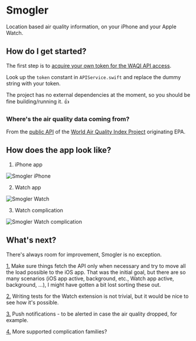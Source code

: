 # Smogler #

Location based air quality information, on your iPhone and your Apple Watch. 

## How do I get started? ##

The first step is to [acquire your own token for the WAQI API access](https://aqicn.org/data-platform/token/#/).

Look up the `token` constant in `APIService.swift` and replace the dummy string with your token.

The project has no external dependencies at the moment, so you should be fine building/running it. :+1:

### Where's the air quality data coming from? ###

From the [public API](https://aqicn.org/api/) of the [World Air Quality Index Project](https://waqi.info/) originating EPA.

## How does the app look like? ##

1. iPhone app

![Smogler iPhone](https://user-images.githubusercontent.com/1460573/48306572-9d2ba500-e4ef-11e8-84c7-183063504339.png)

2. Watch app

![Smogler Watch](https://user-images.githubusercontent.com/1460573/48306532-2098c680-e4ef-11e8-81ed-f2da473301bd.png)

3. Watch complication

![Smogler Watch complication](https://user-images.githubusercontent.com/1460573/48306530-2098c680-e4ef-11e8-9547-b8c14f239daf.png)

## What's next?

There's always room for improvement, Smogler is no exception. 

[1.](https://github.com/vasarhelyia/Smogler/issues/4) Make sure things fetch the API only when necessary and try to move all the load possible to the iOS app. That was the initial goal, but there are so many scenarios (iOS app active, background, etc., Watch app active, background, ...), I might have gotten a bit lost sorting these out.

[2.](https://github.com/vasarhelyia/Smogler/issues/5) Writing tests for the Watch extension is not trivial, but it would be nice to see how it's possible.

[3.](https://github.com/vasarhelyia/Smogler/issues/1) Push notifications - to be alerted in case the air quality dropped, for example.

[4.](https://github.com/vasarhelyia/Smogler/issues/6) More supported complication families?

